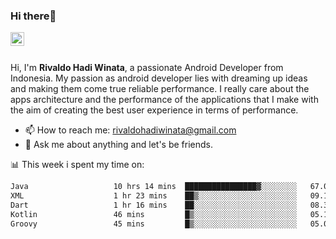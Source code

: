 ### Hi there👋
<a href="https://www.linkedin.com/in/rivaldohadiwinata/">
  <img align="left" alt="Rivaldo's LinkedIN" width="22px" src="https://upload.wikimedia.org/wikipedia/commons/8/81/LinkedIn_icon.svg" />
</a>

<br/>
<br/>

Hi, I'm **Rivaldo Hadi Winata**, a passionate Android Developer from Indonesia. 
My passion as android developer lies with dreaming up ideas and making them come true reliable performance. 
I really care about the apps architecture and the performance of the applications that I make with the aim of creating the best user experience in terms of performance.

- 📫 How to reach me: [rivaldohadiwinata@gmail.com](mailto:rivaldohadiwinata@gmail.com)
- 💬 Ask me about anything and let's be friends.

📊 This week i spent my time on:


<!--START_SECTION:waka-->

```txt
Java                   10 hrs 14 mins  ████████████████▓░░░░░░░░   67.08 %
XML                    1 hr 23 mins    ██▒░░░░░░░░░░░░░░░░░░░░░░   09.13 %
Dart                   1 hr 16 mins    ██░░░░░░░░░░░░░░░░░░░░░░░   08.35 %
Kotlin                 46 mins         █▒░░░░░░░░░░░░░░░░░░░░░░░   05.10 %
Groovy                 45 mins         █▒░░░░░░░░░░░░░░░░░░░░░░░   05.00 %
```

<!--END_SECTION:waka-->


<!--- 🔭 I’m currently working on Management Order Depot Acun -->

<!--
**rivaldotjioe/rivaldotjioe** is a ✨ _special_ ✨ repository because its `README.md` (this file) appears on your GitHub profile.

Here are some ideas to get you started:

- 🔭 I’m currently working on ...
- 🌱 I’m currently learning ...
- 👯 I’m looking to collaborate on ...
- 🤔 I’m looking for help with ...
- 💬 Ask me about ...
- 📫 How to reach me: ...
- 😄 Pronouns: ...
- ⚡ Fun fact: ...
-->
